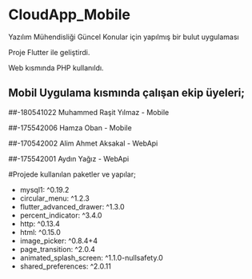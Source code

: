 # CloudApp_Mobile
Yazılım Mühendisliği Güncel Konular için yapılmış bir bulut uygulaması


Proje Flutter ile geliştirdi.

Web kısmında PHP kullanıldı.





## Mobil Uygulama kısmında çalışan ekip üyeleri;
##-180541022 Muhammed Raşit Yılmaz - Mobile

##-175542006 Hamza Oban - Mobile 

##-170542002 Alim Ahmet Aksakal - WebApi

##-175542001 Aydın Yağız - WebApi



#Projede kullanılan paketler ve yapılar;



-  mysql1: ^0.19.2
-  circular_menu: ^1.2.3
-  flutter_advanced_drawer: ^1.3.0
-  percent_indicator: ^3.4.0
-  http: ^0.13.4
-  html: ^0.15.0
-  image_picker: ^0.8.4+4
-  page_transition: ^2.0.4
-  animated_splash_screen: ^1.1.0-nullsafety.0
-  shared_preferences: ^2.0.11
